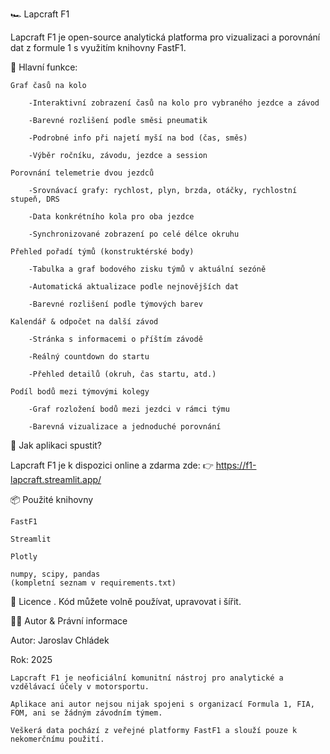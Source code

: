🏎️ Lapcraft F1

Lapcraft F1 je open-source analytická platforma pro vizualizaci a porovnání dat z formule 1 s využitím knihovny FastF1.


🚦 Hlavní funkce:

    Graf časů na kolo

        -Interaktivní zobrazení časů na kolo pro vybraného jezdce a závod

        -Barevné rozlišení podle směsi pneumatik

        -Podrobné info při najetí myší na bod (čas, směs)

        -Výběr ročníku, závodu, jezdce a session

    Porovnání telemetrie dvou jezdců

        -Srovnávací grafy: rychlost, plyn, brzda, otáčky, rychlostní stupeň, DRS

        -Data konkrétního kola pro oba jezdce

        -Synchronizované zobrazení po celé délce okruhu

    Přehled pořadí týmů (konstruktérské body)

        -Tabulka a graf bodového zisku týmů v aktuální sezóně

        -Automatická aktualizace podle nejnovějších dat

        -Barevné rozlišení podle týmových barev

    Kalendář & odpočet na další závod

        -Stránka s informacemi o příštím závodě

        -Reálný countdown do startu

        -Přehled detailů (okruh, čas startu, atd.)

    Podíl bodů mezi týmovými kolegy

        -Graf rozložení bodů mezi jezdci v rámci týmu

        -Barevná vizualizace a jednoduché porovnání

🚀 Jak aplikaci spustit?

Lapcraft F1 je k dispozici online a zdarma zde:
👉 https://f1-lapcraft.streamlit.app/

📦 Použité knihovny

    FastF1

    Streamlit

    Plotly

    numpy, scipy, pandas
    (kompletní seznam v requirements.txt)

📝 Licence
.
Kód můžete volně používat, upravovat i šířit.

👨‍💻 Autor & Právní informace

Autor: Jaroslav Chládek

Rok: 2025

    Lapcraft F1 je neoficiální komunitní nástroj pro analytické a vzdělávací účely v motorsportu.

    Aplikace ani autor nejsou nijak spojeni s organizací Formula 1, FIA, FOM, ani se žádným závodním týmem.

    Veškerá data pochází z veřejné platformy FastF1 a slouží pouze k nekomerčnímu použití.